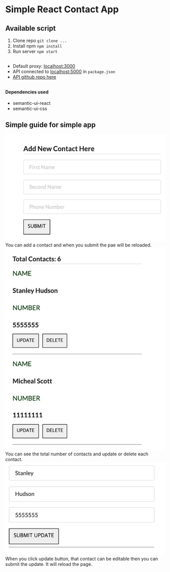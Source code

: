 # Simple React Contact App

## Available script
1. Clone repo ```git clone ...```
2. Install npm ```npm install```
3. Run server ```npm start```


##
* Default proxy: [localhost:3000](localhost:3000)
* API connected to [localhost:5000](localhost:5000) in ```package.json```
* [API github repo here](https://github.com/poianakim/contact_api)

##
#### Dependencies used
* semantic-ui-react
* semantic-ui-css

## Simple guide for simple app
![Contact add form](img/contact_add_form.png)
You can add a contact and when you submit the pae will be reloaded.
![Contact list](img/contact_list.png)
You can see the total number of contacts and update or delete each contact.
![Contact update form](img/update_submit.png)
When you click update button, that contact can be editable then you can submit the update. 
It will reload the page.


